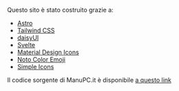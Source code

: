Questo sito è stato costruito grazie a:

- [Astro](https://astro.build/)
- [Tailwind CSS](https://tailwindcss.com/)
- [daisyUI](https://daisyui.com/)
- [Svelte](https://svelte.dev/)
- [Material Design Icons](https://pictogrammers.com/library/mdi/)
- [Noto Color Emoji](https://fonts.google.com/noto/specimen/Noto+Color+Emoji)
- [Simple Icons](https://simpleicons.org/)

Il codice sorgente di ManuPC.it è disponibile [a questo link](https://github.com/mq1/manupc.it)
